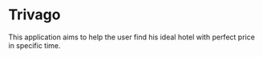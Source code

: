 # Trivago
This application aims to help the user find his ideal hotel with perfect price in specific time.
